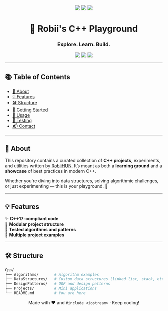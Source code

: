 <p align="center">
  <img src="https://img.shields.io/github/last-commit/RobiiHUN/Cpp?style=for-the-badge" />
  <img src="https://img.shields.io/github/languages/top/RobiiHUN/Cpp?style=for-the-badge" />
  <img src="https://img.shields.io/github/languages/count/RobiiHUN/Cpp?style=for-the-badge" />
</p>

<h1 align="center">🧠 Robii's C++ Playground</h1>
<h3 align="center">Explore. Learn. Build.</h3>

<p align="center">
  <img src="https://img.shields.io/badge/C++17-Standard-blue?style=flat-square" />
  <img src="https://img.shields.io/badge/DataStructures-Algorithms-green?style=flat-square" />
  <img src="https://img.shields.io/badge/Personal-Projects-orange?style=flat-square" />
</p>

---

## 📚 Table of Contents

- [📖 About](#-about)
- [💡 Features](#-features)
- [🛠️ Structure](#️-structure)
- [🚀 Getting Started](#-getting-started)
- [📌 Usage](#-usage)
- [🧪 Testing](#-testing)
- [📬 Contact](#-contact)

---

## 📖 About

This repository contains a curated collection of **C++ projects**, experiments, and utilities written by [RobiiHUN](https://github.com/RobiiHUN). It’s meant as both a **learning ground** and a **showcase** of best practices in modern C++.

Whether you're diving into data structures, solving algorithmic challenges, or just experimenting — this is your playground. 🛝

---

## 💡 Features

✨ **C++17-compliant code**  
🔧 **Modular project structure**  
🧪 **Tested algorithms and patterns**  
📁 **Multiple project examples**

---

## 🛠️ Structure

```bash
Cpp/
├── Algorithms/       # Algorithm examples
├── DataStructures/   # Custom data structures (linked list, stack, etc.)
├── DesignPatterns/   # OOP and design patterns
├── Projects/         # Mini applications
└── README.md         # You are here
```





<p align="center">
  Made with ❤️ and <code>#include &lt;iostream&gt;</code> · Keep coding!
</p>


